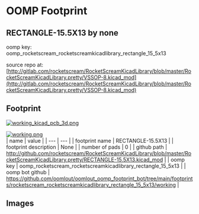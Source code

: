 # OOMP Footprint  
## RECTANGLE-15.5X13  by none  
  
oomp key: oomp_rocketscream_rocketscreamkicadlibrary_rectangle_15_5x13  
  
source repo at: [http://gitlab.com/rocketscream/RocketScreamKicadLibrary/blob/master/RocketScreamKicadLibrary.pretty/VSSOP-8.kicad_mod](http://gitlab.com/rocketscream/RocketScreamKicadLibrary/blob/master/RocketScreamKicadLibrary.pretty/VSSOP-8.kicad_mod)  
## Footprint  
  
[![working_kicad_pcb_3d.png](working_kicad_pcb_3d_600.png)](working_kicad_pcb_3d.png)  
  
[![working.png](working_600.png)](working.png)  
| name | value | 
| --- | --- | 
| footprint name | RECTANGLE-15.5X13 | 
| footprint description | None | 
| number of pads | 0 | 
| github path | http://github.com/rocketscream/RocketScreamKicadLibrary/blob/master/RocketScreamKicadLibrary.pretty/RECTANGLE-15.5X13.kicad_mod | 
| oomp key | oomp_rocketscream_rocketscreamkicadlibrary_rectangle_15_5x13 | 
| oomp bot github | https://github.com/oomlout/oomlout_oomp_footprint_bot/tree/main/footprints/rocketscream_rocketscreamkicadlibrary_rectangle_15_5x13/working | 
## Images  
